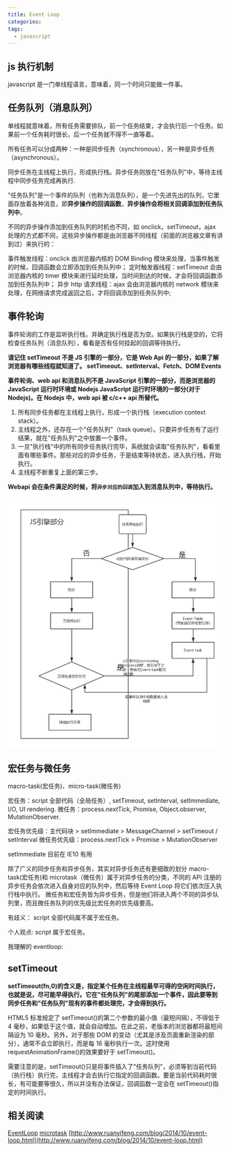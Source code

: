 ```yaml
---
title: Event Loop
categories:
tags:
  - javascript
---
```


## js 执行机制

javascript 是一门单线程语言，意味着，同一个时间只能做一件事。

## 任务队列（消息队列）

单线程就意味着，所有任务需要排队，前一个任务结束，才会执行后一个任务。如果前一个任务耗时很长，后一个任务就不得不一直等着。

所有任务可以分成两种：一种是同步任务（synchronous），另一种是异步任务（asynchronous）。

同步任务在主线程上执行，形成执行栈。异步任务则放在"任务队列"中，等待主线程中同步任务完成再执行.

"任务队列"是一个事件的队列（也称为消息队列），是一个先进先出的队列，它里面存放着各种消息，即**异步操作的回调函数**，**异步操作会将相关回调添加到任务队列中**。

不同的异步操作添加到任务队列的时机也不同，如 onclick，setTimeout，ajax 处理的方式都不同，这些异步操作都是由浏览器不同线程（前面的浏览器文章有讲到过）来执行的：

事件触发线程：onclick 由浏览器内核的 DOM Binding 模块来处理，当事件触发的时候，回调函数会立即添加到任务队列中；
定时触发器线程：setTimeout 会由浏览器内核的 timer 模块来进行延时处理，当时间到达的时候，才会将回调函数添加到任务队列中；
异步 http 请求线程：ajax 会由浏览器内核的 network 模块来处理，在网络请求完成返回之后，才将回调添加到任务队列中;

## 事件轮询

事件轮询的工作是监听执行栈，并确定执行栈是否为空。如果执行栈是空的，它将检查任务队列（消息队列），看看是否有任何挂起的回调等待执行。

**请记住 setTimeout 不是 JS 引擎的一部分，它是 Web Api 的一部分，如果了解浏览器有哪些线程就知道了。 setTimeout、setInterval、Fetch、DOM Events**

**事件轮询、web api 和消息队列不是 JavaScript 引擎的一部分，而是浏览器的 JavaScript 运行时环境或 Nodejs JavaScript 运行时环境的一部分(对于 Nodejs)。在 Nodejs 中，web api 被 c/c++ api 所替代。**

<!-- 1. JS 引擎线程会维护一个执行栈，同步代码会依次加入到执行栈中依次执行并出栈。
2. JS 引擎线程遇到异步函数，会将异步函数交给相应的 Webapi，而继续执行后面的任务。
3. Webapi 会在条件满足的时候，将`异步对应的回调`加入到消息队列中，等待执行。
4. 执行栈为空时，JS 引擎线程会去取消息队列中的回调函数（如果有的话），并加入到执行栈中执行。
5. 完成后出栈，执行栈再次为空，重复上面的操作，这就是事件循环(event loop)机制。 -->

1. 所有同步任务都在主线程上执行，形成一个执行栈（execution context stack）。
2. 主线程之外，还存在一个"任务队列"（task queue）。只要异步任务有了运行结果，就在"任务队列"之中放置一个事件。
3. 一旦"执行栈"中的所有同步任务执行完毕，系统就会读取"任务队列"，看看里面有哪些事件。那些对应的异步任务，于是结束等待状态，进入执行栈，开始执行。
4. 主线程不断重复上面的第三步。

**Webapi 会在条件满足的时候，将`异步对应的回调`加入到消息队列中，等待执行。**

![](/images/eventLoop.webp)

## 宏任务与微任务

macro-task(宏任务)、micro-task(微任务)

<!-- 现在标准称呼可以认为是 tasks 和 jobs -->

宏任务：script 全部代码（全局任务）, setTimeout, setInterval, setImmediate, I/O, UI rendering.
微任务：process.nextTick, Promise, Object.observer, MutationObserver.

宏任务优先级：主代码块 > setImmediate > MessageChannel > setTimeout / setInterval
微任务优先级：process.nextTick > Promise > MutationObserver

<!-- 整个在 script 中的代码也是一个宏任务 -->

setImmediate 目前在 IE10 有用

除了广义的同步任务和异步任务，其实对异步任务还有更细致的划分
macro-task(宏任务)和 microtask（微任务）属于对异步任务的分类，不同的 API 注册的异步任务会依次进入自身对应的队列中，然后等待 Event Loop 将它们依次压入执行栈中执行。
微任务和宏任务皆为异步任务，但是他们将进入两个不同的异步队列里，而且微任务队列的优先级比宏任务的优先级要高。

有歧义：
script 全部代码属不属于宏任务。

个人观点:
script 属于宏任务。

我理解的 eventloop:

## setTimeout

**setTimeout(fn,0)的含义是，指定某个任务在主线程最早可得的空闲时间执行，也就是说，尽可能早得执行。它在"任务队列"的尾部添加一个事件，因此要等到同步任务和"任务队列"现有的事件都处理完，才会得到执行。**

HTML5 标准规定了 setTimeout()的第二个参数的最小值（最短间隔），不得低于 4 毫秒，如果低于这个值，就会自动增加。在此之前，老版本的浏览器都将最短间隔设为 10 毫秒。另外，对于那些 DOM 的变动（尤其是涉及页面重新渲染的部分），通常不会立即执行，而是每 16 毫秒执行一次。这时使用 requestAnimationFrame()的效果要好于 setTimeout()。

需要注意的是，setTimeout()只是将事件插入了"任务队列"，必须等到当前代码（执行栈）执行完，主线程才会去执行它指定的回调函数。要是当前代码耗时很长，有可能要等很久，所以并没有办法保证，回调函数一定会在 setTimeout()指定的时间执行。

## 相关阅读

[EventLoop](https://javascript.info/event-loop)
[microtask](https://javascript.info/microtask-queue)
[http://www.ruanyifeng.com/blog/2014/10/event-loop.html](http://www.ruanyifeng.com/blog/2014/10/event-loop.html)

<!-- [事件轮训](https://segmentfault.com/a/1190000020400736)
[event loop](https://www.jianshu.com/p/de7aba994523)
[https://github.com/Advanced-Frontend/Daily-Interview-Question/issues/7](https://github.com/Advanced-Frontend/Daily-Interview-Question/issues/7)
[https://github.com/gauseen/blog/issues/6](https://github.com/gauseen/blog/issues/6)
[https://www.cnblogs.com/jiangyuzhen/p/11064408.html](https://www.cnblogs.com/jiangyuzhen/p/11064408.html)
[https://www.ruphi.cn/archives/350/](https://www.ruphi.cn/archives/350/) -->
